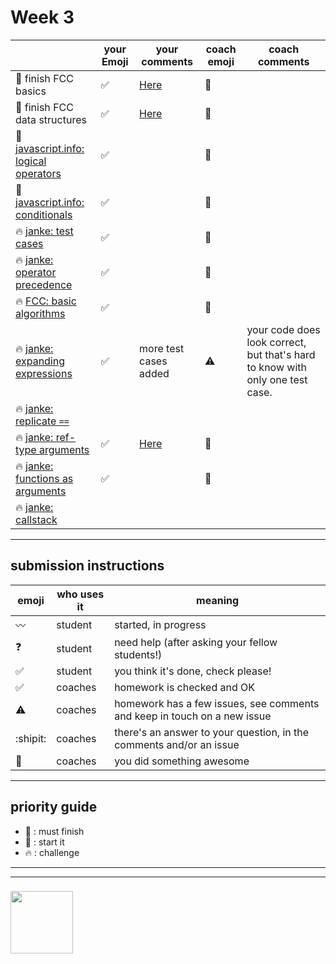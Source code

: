 # Week 3

|  | your Emoji | your comments | coach emoji | coach comments |
| --- | --- | --- | --- | --- |
| :seedling: finish FCC basics |:white_check_mark: |[Here](https://github.com/Berihugebre/javascript-1-homework/blob/master/week-2/fcc-basic-js-pt-2.md) | :green_heart: | |
| :seedling: finish FCC data structures |:white_check_mark: |[Here](https://github.com/Berihugebre/javascript-1-homework/blob/master/week-2/fcc-data-structures.md) | :green_heart: | |
| :dash: [javascript.info: logical operators](./jsinfo-logical-operators.md) | :white_check_mark:| | :green_heart: | |
| :dash: [javascript.info: conditionals](./jsinfo-conditionals.md) |:white_check_mark: | | :green_heart: | |
| :fire: [janke: test cases](./jl-test-cases.md) |:white_check_mark: | | :green_heart: | |
| :fire: [janke: operator precedence](./jl-operator-precedence.md) |:white_check_mark: | | :green_heart: | |
| :fire: [FCC: basic algorithms](./fcc-basic-algorithms.md) | :white_check_mark:| | :green_heart: | |
| :fire: [janke: expanding expressions](./jl-expanding-expressions.md) |:white_check_mark: |more test cases added | :warning: | your code does look correct, but that's hard to know with only one test case.  |
| :fire: [janke: replicate ```==```](./jl-replicate-loose-equality.md) | | | | |
| :fire: [janke: ref-type arguments](./jl-reference-type-arguments.md) |:white_check_mark: |[Here](https://github.com/Berihugebre/javascript-1-homework/blob/master/week-2/jl-functions-ref-type-args.md) | :green_heart: | |
| :fire: [janke: functions as arguments](./jl-functions-as-arguments.md) |:white_check_mark:  | | :green_heart: | |
| :fire: [janke: callstack](./jl-callstack.md) | | | | |





---


## submission instructions

| emoji | who uses it | meaning |
| --- | --- | --- |
|  :wavy_dash: | student | started, in progress  | 
| :question: | student | need help (after asking your fellow students!) | 
| :white_check_mark: | student | you think it's done, check please! | 
| :white_check_mark: | coaches | homework is checked and OK |
| :warning: | coaches | homework has a few issues, see comments and keep in touch on a new issue |
| :shipit: | coaches | there's an answer to your question, in the comments and/or an issue  | 
| :star2: | coaches | you did something awesome |

---

## priority guide

* :seedling: : must finish
* :dash: : start it
* :fire: : challenge

___
___
### <a href="https://hackyourfuture.be" target="_blank"><img src="https://pbs.twimg.com/profile_images/984474625009741824/Bs_qKx6-_400x400.jpg" width="100" height="100"></img></a>
